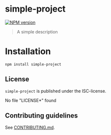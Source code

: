 # simple-project 

[![NPM version](https://badge.fury.io/js/simple-project.svg)](http://badge.fury.io/js/simple-project)


> A simple description


# Installation

```
npm install simple-project
```




## License

`simple-project` is published under the ISC-license.

No file "LICENSE*" found


 
## Contributing guidelines

See [CONTRIBUTING.md](CONTRIBUTING.md).